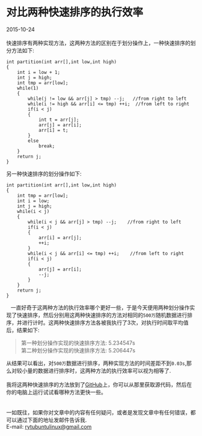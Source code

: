 # 对比两种快速排序的执行效率
2015-10-24 <br />    
快速排序有两种实现方法，这两种方法的区别在于划分操作上，一种快速排序的划分方法如下:    

    int partition(int arr[],int low,int high)
    {
    	int i = low + 1;
    	int j = high;
    	int tmp = arr[low];
    	while(1)
    	{
    		while(j != low && arr[j] > tmp) --j;   //from right to left
    		while(i != high && arr[i] <= tmp) ++i;  //from left to right
    		if(i < j)
    		{
    			int t = arr[j];
    			arr[j] = arr[i];
    			arr[i] = t;
    		}
    		else
    			break;
    	}
    	return j;
    }
另一种快速排序的划分操作如下:    

    int partition(int arr[],int low,int high)
    {
    	int tmp = arr[low];
    	int i = low;
    	int j = high;
    	while(i < j)
    	{
    		while(i < j && arr[j] > tmp) --j;    //from right to left
    		if(i < j)
    		{
    			arr[i] = arr[j];
    			++i;
    		}
    		while(i < j && arr[i] <= tmp) ++i;    //from left to right
    		if(i < j)
    		{
    			arr[j] = arr[i];
    			--j;
    		}
    	}
    	return j;
    }
&nbsp;&nbsp;&nbsp;一直好奇于这两种方法的执行效率哪个更好一些，于是今天便用两种划分操作实现了快速排序，然后分别用这两种快速排序的方法对相同的`500万`随机数据进行排序，并进行计时。这两种快速排序方法各被我执行了3次，对执行时间取平均值后，结果如下:    

>第一种划分操作实现的快速排序方法: 5.234547s    
>第二种划分操作实现的快速排序方法: 5.206447s   

从结果可以看出，对`500万`数据进行排序，两种实现方法的时间差距不到`0.03s`,那么对较小量的数据进行排序时，这两种方法的执行效率可以视为相等了.       
<br />
我将这两种快速排序的方法放到了[GitHub](https://github.com/renyuntao/sort/tree/master/Comp_Quicksort)上，你可以从那里获取源代码，然后在你的电脑上运行试试看哪种方法更快一些。
<br /><br />    
一如既往，如果你对文章中的内容有任何疑问，或者是发现文章中有任何错误，都可以通过下面的地址发邮件告诉我.    
E-mail: rytubuntulinux@gmail.com   <br /><br />    

